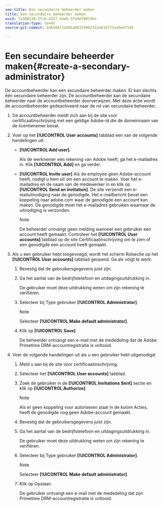 ```yaml
---
seo-title: Een secundaire beheerder maken
title: Een secundaire beheerder maken
uuid: 2a360226-2fcb-432f-bdeb-3fa9ef0019ee
translation-type: tm+mt
source-git-commit: b4b50471ab0ba98329862322a61bf73aa9e471d5

---
```



# Een secundaire beheerder maken{#create-a-secondary-administrator}

De accountbeheerder kan een secundaire beheerder maken. Er kan slechts één secundaire beheerder zijn. De accountbeheerder kan de secundaire beheerder naar de accountbeheerder doorverwijzen. Met deze actie wordt de accountbeheerder gedeactiveerd naar de rol van secundaire beheerder.

1. De accountbeheerder meldt zich aan bij de site voor certificaatinschrijving met een geldige Adobe-id die de domeinnaam van de licentienemer bevat.
1. Voer op het **[!UICONTROL User accounts]** tabblad een van de volgende handelingen uit:

   * **[!UICONTROL Add user]**.

      Als de werknemer een rekening van Adobe heeft, ga het e-mailadres in. Klik **[!UICONTROL Add]** en ga verder.

   * **[!UICONTROL Invite user]** Als de employee geen Adobe-account heeft, nodigt u hem uit om een account te maken. Voer het e-mailadres en de naam van de medewerker in en klik op **[!UICONTROL Send an invitation]**. De site verzendt een e-mailuitnodiging naar de genodigde. Het e-mailbericht bevat een koppeling naar adobe.com waar de genodigde een account kan maken. De genodigde moet het e-mailadres gebruiken waarnaar de uitnodiging is verzonden.

      >[!NOTE]
      >
      >De beheerder ontvangt geen melding wanneer een gebruiker een account heeft gemaakt. Controleer het **[!UICONTROL User accounts]** tabblad op de site Certificaatinschrijving om te zien of een genodigde een account heeft gemaakt.

1. Als u een gebruiker hebt toegevoegd, wordt het scherm Rolsectie op het **[!UICONTROL User accounts]** tabblad geopend. Ga als volgt te werk:

   1. Bevestig dat de gebruikersgegevens juist zijn.
   1. Ga het aantal van de bedrijfstelefoon en uitdagingsuitdrukking in.

      De gebruiker moet deze uitdrukking weten om zijn rekening te verifiëren.
   1. Selecteer bij Type gebruiker **[!UICONTROL Administrator]**.

      >[!NOTE]
      >
      >Selecteer **[!UICONTROL Make default administrator]**.

   1. Klik op **[!UICONTROL Save]**.

      De beheerder ontvangt een e-mail met de mededeling dat de Adobe Primetime DRM-accountregistratie is voltooid.

1. Voer de volgende handelingen uit als u een gebruiker hebt uitgenodigd:

   1. Meld u aan bij de site voor certificaatinschrijving.
   1. Selecteer het **[!UICONTROL User accounts]** tabblad.
   1. Zoek de gebruiker in de **[!UICONTROL Invitations Sent]** sectie en klik op **[!UICONTROL Authorize]**.

      >[!NOTE]
      >
      >Als er geen koppeling voor autoriseren staat in de kolom Acties, heeft de genodigde nog geen Adobe-account gemaakt.

   1. Bevestig dat de gebruikersgegevens juist zijn.
   1. Ga het aantal van de bedrijfstelefoon en uitdagingsuitdrukking in.

      De gebruiker moet deze uitdrukking weten om zijn rekening te verifiëren.
   1. Selecteer bij Type gebruiker **[!UICONTROL Administrator]**.

      >[!NOTE]
      >
      >Selecteer **[!UICONTROL Make default administrator]**.

   1. Klik op Opslaan.

      De gebruiker ontvangt een e-mail met de mededeling dat zijn Primetime DRM-accountregistratie is voltooid.

